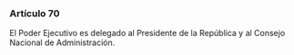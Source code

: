 ### Artículo 70 ###

El Poder Ejecutivo es delegado al Presidente de la República y al Consejo Nacional de Administración.
